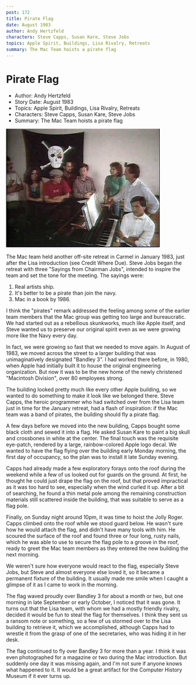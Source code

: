 ```yaml
---
post: 172
title: Pirate Flag
date: August 1983
author: Andy Hertzfeld
characters: Steve Capps, Susan Kare, Steve Jobs
topics: Apple Spirit, Buildings, Lisa Rivalry, Retreats
summary: The Mac Team hoists a pirate flag
---
```


# Pirate Flag
* Author: Andy Hertzfeld
* Story Date: August 1983
* Topics: Apple Spirit, Buildings, Lisa Rivalry, Retreats
* Characters: Steve Capps, Susan Kare, Steve Jobs
* Summary: The Mac Team hoists a pirate flag

![The pirate flag, as posed for Fortune Magazine in 1984.](images/Macintosh/pirate_flag.jpg) 
    
The Mac team held another off-site retreat in Carmel in January 1983, just after the Lisa introduction (see Credit Where Due).  Steve Jobs began the retreat with three "Sayings from Chairman Jobs", intended to inspire the team and set the tone for the meeting.   The sayings were:

1.  Real artists ship.
2.  It's better to be a pirate than join the navy.
3.  Mac in a book by 1986.

I think the "pirates" remark addressed the feeling among some of the earlier team members that the Mac group was getting too large and bureaucratic. We had started out as a rebellious skunkworks, much like Apple itself, and Steve wanted us to preserve our original spirit even as we were growing more like the Navy every day.

In fact, we were growing so fast that we needed to move again.  In August of 1983, we moved across the street to a larger building that was unimaginatively designated "Bandley 3".  I had worked there before, in 1980, when Apple had initially built it to house the original engineering organization.  But now it was to be the new home of the newly christened "Macintosh Division", over 80 employees strong.

The building looked pretty much like every other Apple building, so we wanted to do something to make it look like we belonged there. Steve Capps, the heroic programmer who had switched over from the Lisa team just in time for the January retreat, had a flash of inspiration: if the Mac team was a band of pirates, the building should fly a pirate flag.

A few days before we moved into the new building, Capps bought some black cloth and sewed it into a flag. He asked Susan Kare to paint a big skull and crossbones in white at the center.   The final touch was the requisite eye-patch, rendered by a large, rainbow-colored Apple logo decal.  We wanted to have the flag flying over the building early Monday morning, the first day of occupancy, so the plan was to install it late Sunday evening.

Capps had already made a few exploratory forays onto the roof during the weekend while a few of us looked out for guards on the ground.  At first, he thought he could just drape the flag on the roof, but that proved impractical as it was too hard to see, especially when the wind curled it up.  After a bit of searching, he found a thin metal pole among the remaining construction materials still scattered inside the building, that was suitable to serve as a flag pole.

Finally, on Sunday night around 10pm, it was time to hoist the Jolly Roger.  Capps climbed onto the roof while we stood guard below.  He wasn't sure how he would attach the flag, and didn't have many tools with him.  He scoured the surface of the roof and found three or four long, rusty nails, which he was able to use to secure the flag pole to a groove in the roof, ready to greet the Mac team members as they entered the new building the next morning.

We weren't sure how everyone would react to the flag, especially Steve Jobs, but Steve and almost everyone else loved it, so it became a permanent fixture of the building.  It usually made me smile when I caught a glimpse of it as I came to work in the morning.

The flag waved proudly over Bandley 3 for about a month or two, but one morning in late September or early October, I noticed that it was gone.  It turns out that the Lisa team, with whom we had a mostly friendly rivalry, decided it would be fun to steal the flag for themselves.  I think they sent us a ransom note or something, so a few of us stormed over to the Lisa building to retrieve it, which we accomplished, although Capps had to wrestle it from the grasp of one of the secretaries, who was hiding it in her desk.

The flag continued to fly over Bandley 3 for more than a year.  I think it was even photographed for a magazine or two during the Mac introduction.  But suddenly one day it was missing again, and I'm not sure if anyone knows what happened to it.  It would be a great artifact for the Computer History Museum if it ever turns up.
